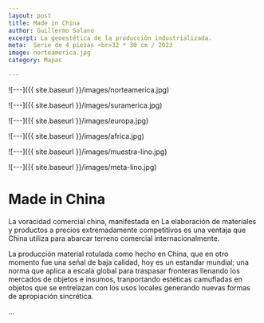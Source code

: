 ```yaml
---
layout: post
title: Made in China
author: Guillermo Solano
excerpt: La geoestética de la producción industrializada.
meta:  Serie de 4 piezas <br>32 * 30 cm / 2023 
image: norteamerica.jpg
category: Mapas

---
```



![---]({{ site.baseurl }}/images/norteamerica.jpg)

![---]({{ site.baseurl }}/images/suramerica.jpg)

![---]({{ site.baseurl }}/images/europa.jpg)

![---]({{ site.baseurl }}/images/africa.jpg)

![---]({{ site.baseurl }}/images/muestra-lino.jpg)

![---]({{ site.baseurl }}/images/meta-lino.jpg)


# Made in China

La voracidad comercial china, manifestada en La elaboración de materiales y productos a precios extremadamente competitivos es una ventaja que China utiliza para abarcar terreno comercial internacionalmente. 

La producción material rotulada como hecho en China, que en otro momento fue una señal de baja calidad, hoy es un estandar mundial; una norma que aplica a escala global para traspasar fronteras llenando los mercados de objetos e insumos, tranportando estéticas camufladas en objetos que se entrelazan con los usos locales generando nuevas formas de apropiación sincrética.

…
